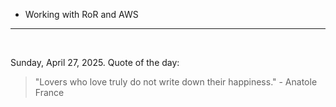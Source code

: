 - Working with RoR and AWS

---

<br>

<!-- quote_marker -->
Sunday, April 27, 2025. Quote of the day:

> "Lovers who love truly do not write down their happiness." - Anatole France
